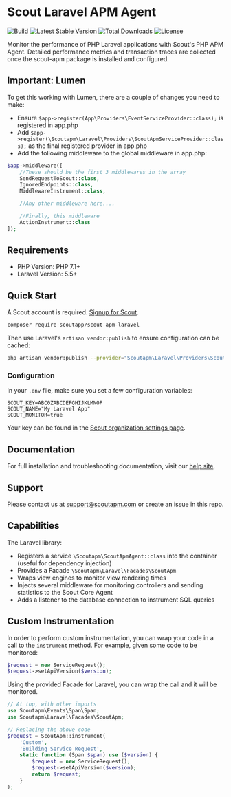 # Scout Laravel APM Agent

[![Build](https://github.com/scoutapp/scout-apm-laravel/workflows/Build/badge.svg?branch=master&event=push)](https://github.com/scoutapp/scout-apm-laravel/actions?query=branch%3Amaster) [![Latest Stable Version](https://poser.pugx.org/scoutapp/scout-apm-laravel/v/stable)](https://packagist.org/packages/scoutapp/scout-apm-laravel) [![Total Downloads](https://poser.pugx.org/scoutapp/scout-apm-laravel/downloads)](https://packagist.org/packages/scoutapp/scout-apm-laravel) [![License](https://poser.pugx.org/scoutapp/scout-apm-laravel/license)](https://packagist.org/packages/scoutapp/scout-apm-laravel)

Monitor the performance of PHP Laravel applications with Scout's PHP APM Agent.
Detailed performance metrics and transaction traces are collected once the scout-apm package is installed and configured.

## Important: Lumen
To get this working with Lumen, there are a couple of changes you need to make:

* Ensure `$app->register(App\Providers\EventServiceProvider::class);` is registered in app.php
* Add `$app->register(\Scoutapm\Laravel\Providers\ScoutApmServiceProvider::class);` as the final registered provider in app.php
* Add the following middleware to the global middleware in app.php:
```php
$app->middleware([
    //These should be the first 3 middlewares in the array
    SendRequestToScout::class,
    IgnoredEndpoints::class,
    MiddlewareInstrument::class,

    //Any other middleware here....

    //Finally, this middleware
    ActionInstrument::class
]);
```

## Requirements

* PHP Version: PHP 7.1+
* Laravel Version: 5.5+

## Quick Start

A Scout account is required. [Signup for Scout](https://scoutapm.com/users/sign_up).

```bash
composer require scoutapp/scout-apm-laravel
```

Then use Laravel's `artisan vendor:publish` to ensure configuration can be cached:

```bash
php artisan vendor:publish --provider="Scoutapm\Laravel\Providers\ScoutApmServiceProvider"
```

### Configuration

In your `.env` file, make sure you set a few configuration variables:

```
SCOUT_KEY=ABC0ZABCDEFGHIJKLMNOP
SCOUT_NAME="My Laravel App"
SCOUT_MONITOR=true
```
    
Your key can be found in the [Scout organization settings page](https://scoutapm.com/settings).
    
## Documentation

For full installation and troubleshooting documentation, visit our [help site](https://docs.scoutapm.com/#laravel).

## Support

Please contact us at support@scoutapm.com or create an issue in this repo.

## Capabilities

The Laravel library:

 * Registers a service `\Scoutapm\ScoutApmAgent::class` into the container (useful for dependency injection)
 * Provides a Facade `\Scoutapm\Laravel\Facades\ScoutApm`
 * Wraps view engines to monitor view rendering times
 * Injects several middleware for monitoring controllers and sending statistics to the Scout Core Agent
 * Adds a listener to the database connection to instrument SQL queries

## Custom Instrumentation

In order to perform custom instrumentation, you can wrap your code in a call to the `instrument` method. For example,
given some code to be monitored:

```php
$request = new ServiceRequest();
$request->setApiVersion($version);
```

Using the provided Facade for Laravel, you can wrap the call and it will be monitored.

```php
// At top, with other imports
use Scoutapm\Events\Span\Span;
use Scoutapm\Laravel\Facades\ScoutApm;

// Replacing the above code
$request = ScoutApm::instrument(
    'Custom',
    'Building Service Request',
    static function (Span $span) use ($version) {
        $request = new ServiceRequest();
        $request->setApiVersion($version);
        return $request;
    }
);
```
